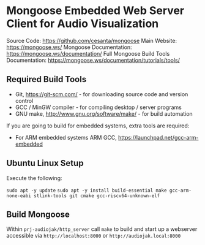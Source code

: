 # Mongoose Embedded Web Server Client for Audio Visualization

Source Code: https://github.com/cesanta/mongoose
Main Website: https://mongoose.ws/
Mongoose Documentation: https://mongoose.ws/documentation/
Full Mongoose Build Tools Documentation: https://mongoose.ws/documentation/tutorials/tools/

## Required Build Tools
- Git, https://git-scm.com/ - for downloading source code and version control
- GCC / MinGW compiler - for compiling desktop / server programs
- GNU make, http://www.gnu.org/software/make/ - for build automation

If you are going to build for embedded systems, extra tools are required:

- For ARM embedded systems ARM GCC, https://launchpad.net/gcc-arm-embedded

## Ubuntu Linux Setup
Execute the following:

`sudo apt -y update`
`sudo apt -y install build-essential make gcc-arm-none-eabi stlink-tools git cmake gcc-riscv64-unknown-elf`

## Build Mongoose

Within `prj-audiojak/http_server` call `make` to build and start up a webserver accessible via `http://localhost:8000` or `http://audiojak.local:8000`